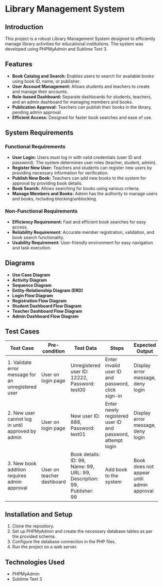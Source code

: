 # Library Management System

## Introduction

This project is a robust Library Management System designed to efficiently manage library activities for educational institutions. The system was developed using PHPMyAdmin and Sublime Text 3.

## Features

- **Book Catalog and Search:** Enables users to search for available books using book ID, name, or publisher.
- **User Account Management:** Allows students and teachers to create and manage their accounts.
- **Role-based Dashboard:** Separate dashboards for students, teachers, and an admin dashboard for managing members and books.
- **Publication Approval:** Teachers can publish their books in the library, pending admin approval.
- **Efficient Access:** Designed for faster book searches and ease of use.

## System Requirements

### Functional Requirements

- **User Login:** Users must log in with valid credentials (user ID and password). The system determines user roles (teacher, student, admin).
- **Register New User:** Teachers and students can register new users by providing necessary information for verification.
- **Publish New Book:** Teachers can add new books to the system for approval by providing book details.
- **Book Search:** Allows searching for books using various criteria.
- **Manage Members and Books:** Admin has the authority to manage users and books, including blocking/unblocking.

### Non-Functional Requirements

- **Efficiency Requirement:** Fast and efficient book searches for easy access.
- **Reliability Requirement:** Accurate member registration, validation, and book search functionality.
- **Usability Requirement:** User-friendly environment for easy navigation and task execution.

## Diagrams

- **Use Case Diagram**
- **Activity Diagram**
- **Sequence Diagram**
- **Entity-Relationship Diagram (ERD)**
- **Login Flow Diagram**
- **Registration Flow Diagram**
- **Student Dashboard Flow Diagram**
- **Teacher Dashboard Flow Diagram**
- **Admin Dashboard Flow Diagram**

## Test Cases

| Test Case | Pre-condition | Test Data | Steps | Expected Output | Actual Output |
| --------- | ------------- | --------- | ----- | --------------- | ------------- |
| 1. Validate error message for an unregistered user | User on login page | Unregistered user ID: 12222, Password: test00 | Enter invalid user ID and password, click sign-in | Display error message, deny login | Error message displayed, login denied |
| 2. New user cannot log in until approved by admin | User on login page | New user ID: 888, Password: test01 | Enter newly registered user ID and password, attempt login | Display error message, deny login | Error message displayed, login denied |
| 3. New book addition requires admin approval | User on teacher dashboard | Book details: ID: 99, Name: 99, URL: 99, Description: 99, Publisher: 99 | Add book to the system | Book does not appear until admin approval | Book not visible until admin approval |

## Installation and Setup

1. Clone the repository.
2. Set up PHPMyAdmin and create the necessary database tables as per the provided schema.
3. Configure the database connection in the PHP files.
4. Run the project on a web server.

## Technologies Used

- PHPMyAdmin
- Sublime Text 3


